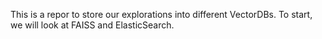 This is a repor to store our explorations into different VectorDBs. To start, we will look at FAISS and ElasticSearch.